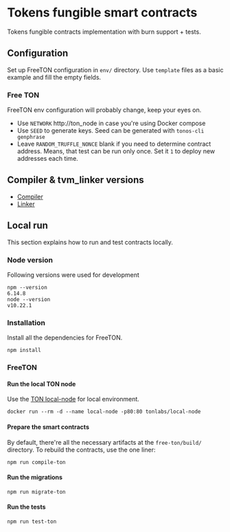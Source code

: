# Tokens fungible smart contracts

Tokens fungible contracts implementation with burn support + tests.

## Configuration

Set up FreeTON configuration in `env/` directory. Use `template` files as a basic example and fill the empty fields. 

### Free TON

FreeTON env configuration will probably change, keep your eyes on.

- Use `NETWORK` http://ton_node in case you're using Docker compose
- Use `SEED` to generate keys. Seed can be generated with `tonos-cli genphrase`
- Leave `RANDOM_TRUFFLE_NONCE` blank if you need to determine contract address. Means, that test can be run only once. Set it `1` to deploy new addresses each time.

## Compiler & tvm_linker versions

 - [Compiler](https://github.com/tonlabs/TON-Solidity-Compiler/tree/064c5a4c6e021d294dcb465dad408a06d0b75168)
 - [Linker](https://github.com/tonlabs/TVM-linker/tree/cd1b33dd972d073a19a47054184ef76bfe408c2f)

## Local run

This section explains how to run and test contracts locally.

### Node version

Following versions were used for development

```
npm --version
6.14.8
node --version
v10.22.1
```

### Installation

Install all the dependencies for FreeTON.

```
npm install
```

### FreeTON

#### Run the local TON node

Use the [TON local-node](https://hub.docker.com/r/tonlabs/local-node) for local environment.

```
docker run --rm -d --name local-node -p80:80 tonlabs/local-node
```

#### Prepare the smart contracts

By default, there're all the necessary artifacts at the `free-ton/build/` directory. To rebuild the contracts, use the one liner:

```
npm run compile-ton
```

#### Run the migrations

```
npm run migrate-ton
```

#### Run the tests

```
npm run test-ton
```
